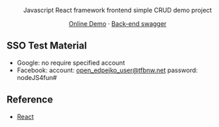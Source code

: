 <p align="center"> Javascript React framework frontend simple CRUD demo project</p>

<p align="center">
    <a href="https://node-js-demo.azxcvba99.net/" target="blank">Online Demo</a>
    ·
     <a href="https://node-js-demo-api.azxcvba99.net/swagger" target="blank">Back-end swagger</a>
</p>

## SSO Test Material
- Google: 
    no require specified account
- Facebook: 
    account: open_edpejko_user@tfbnw.net
    password: nodeJS4fun#

## Reference
- [React](https://reactjs.org/)
